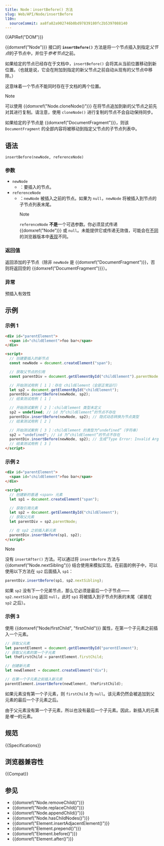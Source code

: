 ```yaml
---
title: Node：insertBefore() 方法
slug: Web/API/Node/insertBefore
l10n:
  sourceCommit: aa8fa82a902746b0bd97839180fc2b5397088140
---
```


{{APIRef("DOM")}}

{{domxref("Node")}} 接口的 **`insertBefore()`** 方法是将一个节点插入到指定*父节点*的子节点中，并位于*参考节点*之前。

如果给定的节点已经存在于文档中，`insertBefore()` 会将其从当前位置移动到新位置。（也就是说，它会在附加到指定的新父节点之前自动从现有的父节点中移除。）

这意味着一个节点不能同时存在于文档的两个位置。

> [!NOTE]
> 可以使用 {{domxref("Node.cloneNode()")}} 在将节点追加到新的父节点之前先对其进行复制。请注意，使用 `cloneNode()` 进行复制的节点不会自动保持同步。

如果给定的子节点是 {{domxref("DocumentFragment")}}，则该 `DocumentFragment` 的全部内容将被移动到指定父节点的子节点列表中。

## 语法

```js-nolint
insertBefore(newNode, referenceNode)
```

### 参数

- `newNode`
  - ：要插入的节点。
- `referenceNode`
  - ：`newNode` 被插入之前的节点。如果为 `null`，`newNode` 将被插入到节点的子节点列表末尾。
    > [!NOTE]
    > `referenceNode` **不是**一个可选参数。你必须显式传递 {{domxref("Node")}} 或 `null`。未能提供它或传递无效值，可能会在[不同](https://bugzil.la/119489)的浏览器版本中[表现](https://crbug.com/419780)不同。

### 返回值

返回添加的子节点（除非 `newNode` 是 {{domxref("DocumentFragment")}}，否则将返回空的 {{domxref("DocumentFragment")}}）。

### 异常

预插入有效性

## 示例

### 示例 1

```html
<div id="parentElement">
  <span id="childElement">foo bar</span>
</div>

<script>
  // 创建要插入的新节点
  const newNode = document.createElement("span");

  // 获取父节点的引用
  const parentDiv = document.getElementById("childElement").parentNode;

  // 开始测试用例 [ 1 ]：存在 childElement（全部正常运行）
  let sp2 = document.getElementById("childElement");
  parentDiv.insertBefore(newNode, sp2);
  // 结束测试用例 [ 1 ]

  // 开始测试案例 [ 2 ]：childElement 类型未定义
  sp2 = undefined; // id 为“childElement”的节点不存在
  parentDiv.insertBefore(newNode, sp2); // 隐式动态转换为节点类型
  // 结束测试用例 [ 2 ]

  // 开始测试案例 [ 3 ]：childElement 的类型为“undefined”（字符串）
  sp2 = "undefined"; // id 为“childElement”的节点不存在
  parentDiv.insertBefore(newNode, sp2); // 生成“Type Error: Invalid Argument”
  // 结束测试用例 [ 3 ]
</script>
```

### 示例 2

```html
<div id="parentElement">
  <span id="childElement">foo bar</span>
</div>

<script>
  // 创建新的普通 <span> 元素
  let sp1 = document.createElement("span");

  // 获取引用元素
  let sp2 = document.getElementById("childElement");
  // 获取父元素
  let parentDiv = sp2.parentNode;

  // 在 sp2 之前插入新元素
  parentDiv.insertBefore(sp1, sp2);
</script>
```

> [!NOTE]
> 没有 `insertAfter()` 方法。可以通过将 `insertBefore` 方法与 {{domxref("Node.nextSibling")}} 结合使用来模拟实现。在前面的例子中，可以使用以下方法在 `sp2` 后面插入 `sp1`：
>
> ```js
> parentDiv.insertBefore(sp1, sp2.nextSibling);
> ```
>
> 如果 `sp2` 没有下一个兄弟节点，那么它必须是最后一个子节点——`sp2.nextSibling` 返回 `null`，此时 `sp1` 将被插入到子节点列表的末尾（紧接在 `sp2` 之后）。

### 示例 3

使用 {{domxref("Node/firstChild", "firstChild")}} 属性，在第一个子元素之前插入一个元素。

```js
// 获取父元素
let parentElement = document.getElementById("parentElement");
// 获取父元素的第一个子元素
let theFirstChild = parentElement.firstChild;

// 创建新元素
let newElement = document.createElement("div");

// 在第一个子元素之前插入新元素
parentElement.insertBefore(newElement, theFirstChild);
```

如果元素没有第一个子元素，则 `firstChild` 为 `null`。该元素仍然会被追加到父元素的最后一个子元素之后。

由于父元素没有第一个子元素，所以也没有最后一个子元素。因此，新插入的元素是*唯一*的元素。

## 规范

{{Specifications}}

## 浏览器兼容性

{{Compat}}

## 参见

- {{domxref("Node.removeChild()")}}
- {{domxref("Node.replaceChild()")}}
- {{domxref("Node.appendChild()")}}
- {{domxref("Node.hasChildNodes()")}}
- {{domxref("Element.insertAdjacentElement()")}}
- {{domxref("Element.prepend()")}}
- {{domxref("Element.before()")}}
- {{domxref("Element.after()")}}
